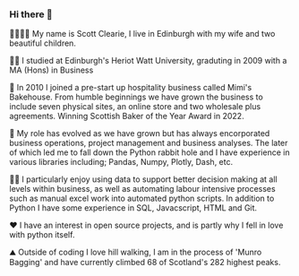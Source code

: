 ### Hi there 👋

👨‍👩‍👧‍👦 My name is Scott Clearie, I live in Edinburgh with my wife and two beautiful children. 

👨‍🎓 I studied at Edinburgh's Heriot Watt University, graduting in 2009 with a MA (Hons) in Business

🍰 In 2010 I joined a pre-start up hospitality business called Mimi's Bakehouse. From humble beginnings we have grown the business to include seven physical sites, an online store and two wholesale plus agreements. Winning Scottish Baker of the Year Award in 2022.

🐍 My role has evolved as we have grown but has always encorporated business operations, project management and business analyses. The later of which led me to fall down the Python rabbit hole and I have experience in various libraries including; Pandas, Numpy, Plotly, Dash, etc. 

👨‍💻 I particularly enjoy using data to support better decision making at all levels within business, as well as automating labour intensive processes such as manual excel work into automated python scripts. In addition to Python I have some experience in SQL, Javacscript, HTML and Git. 

❤️ I have an interest in open source projects, and is partly why I fell in love with python itself.

⛰️ Outside of coding I love hill walking, I am in the process of 'Munro Bagging' and have currently climbed 68 of Scotland's 282 highest peaks.

